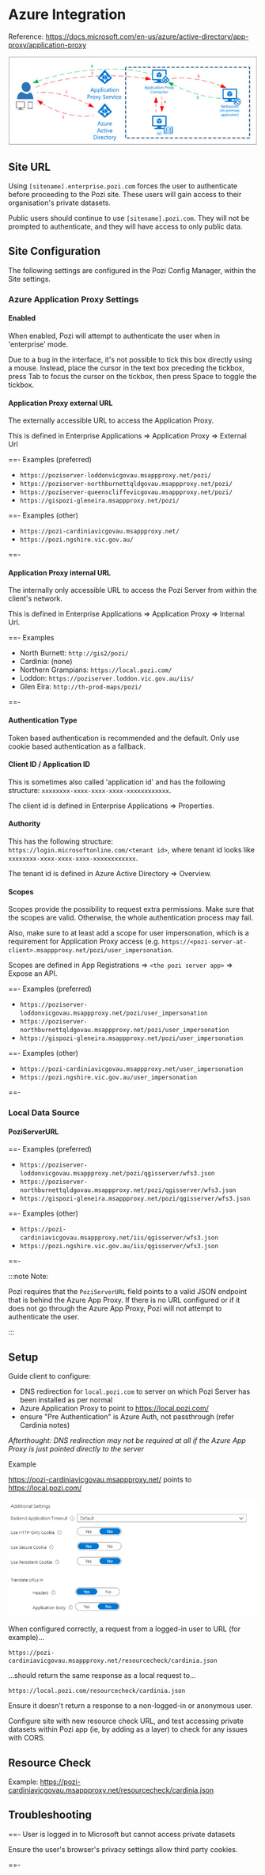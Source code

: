 ---
---

# Azure Integration

Reference: https://docs.microsoft.com/en-us/azure/active-directory/app-proxy/application-proxy

![](/dev-guide/img/azure-app-proxy-overview.png)

## Site URL

Using `[sitename].enterprise.pozi.com` forces the user to authenticate before proceeding to the Pozi site. These users will gain access to their organisation's private datasets.

Public users should continue to use `[sitename].pozi.com`. They will not be prompted to authenticate, and they will have access to only public data.

## Site Configuration

The following settings are configured in the Pozi Config Manager, within the Site settings.

### Azure Application Proxy Settings

#### Enabled

When enabled, Pozi will attempt to authenticate the user when in 'enterprise' mode.

Due to a bug in the interface, it's not possible to tick this box directly using a mouse. Instead, place the cursor in the text box preceding the tickbox, press Tab to focus the cursor on the tickbox, then press Space to toggle the tickbox.

#### Application Proxy external URL

The externally accessible URL to access the Application Proxy.

This is defined in Enterprise Applications => Application Proxy => External Url

==- Examples (preferred)

- `https://poziserver-loddonvicgovau.msappproxy.net/pozi/`
- `https://poziserver-northburnettqldgovau.msappproxy.net/pozi/`
- `https://poziserver-queenscliffevicgovau.msappproxy.net/pozi/`
- `https://gispozi-gleneira.msappproxy.net/pozi/`

==- Examples (other)

- `https://pozi-cardiniavicgovau.msappproxy.net/`
- `https://pozi.ngshire.vic.gov.au/`

==-

#### Application Proxy internal URL

The internally only accessible URL to access the Pozi Server from within the client's network.

This is defined in Enterprise Applications => Application Proxy => Internal Url.

==- Examples

- North Burnett: `http://gis2/pozi/`
- Cardinia: (none)
- Northern Grampians: `https://local.pozi.com/`
- Loddon: `https://poziserver.loddon.vic.gov.au/iis/`
- Glen Eira: `http://th-prod-maps/pozi/`

==-

#### Authentication Type

Token based authentication is recommended and the default. Only use cookie based authentication as a fallback.

#### Client ID / Application ID

This is sometimes also called 'application id' and has the following structure: `xxxxxxxx-xxxx-xxxx-xxxx-xxxxxxxxxxxx`.

The client id is defined in Enterprise Applications => Properties.

#### Authority

This has the following structure: `https://login.microsoftonline.com/<tenant id>`, where tenant id looks like `xxxxxxxx-xxxx-xxxx-xxxx-xxxxxxxxxxxx`.

The tenant id is defined in Azure Active Directory => Overview.

#### Scopes

Scopes provide the possibility to request extra permissions. Make sure that the scopes are valid. Otherwise, the whole authentication process may fail.

Also, make sure to at least add a scope for user impersonation, which is a requirement for Application Proxy access (e.g. `https://<pozi-server-at-client>.msappproxy.net/pozi/user_impersonation`.

Scopes are defined in App Registrations => `<the pozi server app>` => Expose an API.

==- Examples (preferred)

- `https://poziserver-loddonvicgovau.msappproxy.net/pozi/user_impersonation`
- `https://poziserver-northburnettqldgovau.msappproxy.net/pozi/user_impersonation`
- `https://gispozi-gleneira.msappproxy.net/pozi/user_impersonation`

==- Examples (other)

- `https://pozi-cardiniavicgovau.msappproxy.net/user_impersonation`
- `https://pozi.ngshire.vic.gov.au/user_impersonation`

==-

### Local Data Source

#### PoziServerURL

==- Examples (preferred)

- `https://poziserver-loddonvicgovau.msappproxy.net/pozi/qgisserver/wfs3.json`
- `https://poziserver-northburnettqldgovau.msappproxy.net/pozi/qgisserver/wfs3.json`
- `https://gispozi-gleneira.msappproxy.net/pozi/qgisserver/wfs3.json`

==- Examples (other)

- `https://pozi-cardiniavicgovau.msappproxy.net/iis/qgisserver/wfs3.json`
- `https://pozi.ngshire.vic.gov.au/iis/qgisserver/wfs3.json`

==-

:::note Note:

Pozi requires that the `PoziServerURL` field points to a valid JSON endpoint that is behind the Azure App Proxy. If there is no URL configured or if it does not go through the Azure App Proxy, Pozi will not attempt to authenticate the user.

:::

## Setup

Guide client to configure:

* DNS redirection for `local.pozi.com` to server on which Pozi Server has been installed as per normal
* Azure Application Proxy to point to https://local.pozi.com/
* ensure "Pre Authentication" is Azure Auth, not passthrough (refer Cardinia notes)

*Afterthought: DNS redirection may not be required at all if the Azure App Proxy is just pointed directly to the server*

Example

https://pozi-cardiniavicgovau.msappproxy.net/ points to https://local.pozi.com/

![](/dev-guide/img/azure-settings.png)


When configured correctly, a request from a logged-in user to URL (for example)...

```
https://pozi-cardiniavicgovau.msappproxy.net/resourcecheck/cardinia.json
```

...should return the same response as a local request to...

```
https://local.pozi.com/resourcecheck/cardinia.json
```

Ensure it doesn't return a response to a non-logged-in or anonymous user.

Configure site with new resource check URL, and test accessing private datasets within Pozi app (ie, by adding as a layer) to check for any issues with CORS.

## Resource Check

Example: https://pozi-cardiniavicgovau.msappproxy.net/resourcecheck/cardinia.json

## Troubleshooting

==- User is logged in to Microsoft but cannot access private datasets

Ensure the user's browser's privacy settings allow third party cookies.

==-
